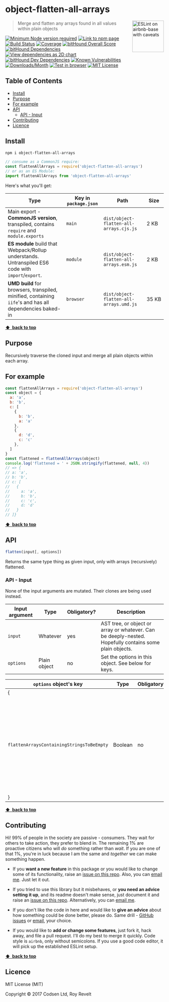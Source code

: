 # object-flatten-all-arrays

<a href="https://github.com/revelt/eslint-on-airbnb-base-badge" style="float: right; padding: 0 0 20px 20px;"><img src="https://cdn.rawgit.com/revelt/eslint-on-airbnb-base-badge/0c3e46c9/lint-badge.svg" alt="ESLint on airbnb-base with caveats" width="100" align="right"></a>

> Merge and flatten any arrays found in all values within plain objects

[![Minimum Node version required][node-img]][node-url]
[![Link to npm page][npm-img]][npm-url]
[![Build Status][travis-img]][travis-url]
[![Coverage][cov-img]][cov-url]
[![bitHound Overall Score][overall-img]][overall-url]
[![bitHound Dependencies][deps-img]][deps-url]
[![View dependencies as 2D chart][deps2d-img]][deps2d-url]
[![bitHound Dev Dependencies][dev-img]][dev-url]
[![Known Vulnerabilities][vulnerabilities-img]][vulnerabilities-url]
[![Downloads/Month][downloads-img]][downloads-url]
[![Test in browser][runkit-img]][runkit-url]
[![MIT License][license-img]][license-url]

## Table of Contents

<!-- START doctoc generated TOC please keep comment here to allow auto update -->
<!-- DON'T EDIT THIS SECTION, INSTEAD RE-RUN doctoc TO UPDATE -->


- [Install](#install)
- [Purpose](#purpose)
- [For example](#for-example)
- [API](#api)
  - [API - Input](#api---input)
- [Contributing](#contributing)
- [Licence](#licence)

<!-- END doctoc generated TOC please keep comment here to allow auto update -->

## Install

```sh
npm i object-flatten-all-arrays
```

```js
// consume as a CommonJS require:
const flattenAllArrays = require('object-flatten-all-arrays')
// or as an ES Module:
import flattenAllArrays from 'object-flatten-all-arrays'
```

Here's what you'll get:

Type            | Key in `package.json` | Path  | Size
----------------|-----------------------|-------|--------
Main export - **CommonJS version**, transpiled, contains `require` and `module.exports` | `main`                | `dist/object-flatten-all-arrays.cjs.js` | 2&nbsp;KB
**ES module** build that Webpack/Rollup understands. Untranspiled ES6 code with `import`/`export`. | `module`              | `dist/object-flatten-all-arrays.esm.js` | 2&nbsp;KB
**UMD build** for browsers, transpiled, minified, containing `iife`'s and has all dependencies baked-in | `browser`            | `dist/object-flatten-all-arrays.umd.js` | 35&nbsp;KB

**[⬆ &nbsp;back to top](#)**

## Purpose

Recursively traverse the cloned input and merge all plain objects within each array.

## For example

```js
const flattenAllArrays = require('object-flatten-all-arrays')
const object = {
  a: 'a',
  b: 'b',
  c: [
    {
      b: 'b',
      a: 'a'
    },
    {
      d: 'd',
      c: 'c'
    },
  ]
}
const flattened = flattenAllArrays(object)
console.log('flattened = ' + JSON.stringify(flattened, null, 4))
// => {
// a: 'a',
// b: 'b',
// c: [
//   {
//     a: 'a',
//     b: 'b',
//     c: 'c',
//     d: 'd'
//   }
// ]}
```

**[⬆ &nbsp;back to top](#)**

## API

```js
flatten(input[, options])
```

Returns the same type thing as given input, only with arrays (recursively) flattened.

### API - Input

None of the input arguments are mutated. Their clones are being used instead.

Input argument           | Type           | Obligatory? | Description
-------------------------|----------------|-------------|-------------
`input`                  | Whatever       | yes         | AST tree, or object or array or whatever. Can be deeply-nested. Hopefully contains some plain objects.
`options`                | Plain object   | no          | Set the options in this object. See below for keys.


`options` object's key                     | Type     | Obligatory? | Default     | Description
-------------------------------------------|----------|-------------|-------------|----------------------
{                                          |          |             |             |
`flattenArraysContainingStringsToBeEmpty`  | Boolean  | no          | `false`     | If any arrays contain strings, flatten them to be empty thing. This is turned off by default, but it's what you actually need most of the time.
}                                          |          |             |             |

**[⬆ &nbsp;back to top](#)**

## Contributing

Hi! 99% of people in the society are passive - consumers. They wait for others to take action, they prefer to blend in. The remaining 1% are proactive citizens who will _do_ something rather than _wait_. If you are one of that 1%, you're in luck because I am the same and _together_ we can make something happen.

* If you **want a new feature** in this package or you would like to change some of its functionality, raise an [issue on this repo](https://github.com/codsen/object-flatten-all-arrays/issues). Also, you can [email me](mailto:roy@codsen.com). Just let it out.

* If you tried to use this library but it misbehaves, or **you need an advice setting it up**, and its readme doesn't make sense, just document it and raise an [issue on this repo](https://github.com/codsen/object-flatten-all-arrays/issues). Alternatively, you can [email me](mailto:roy@codsen.com).

* If you don't like the code in here and would like to **give an advice** about how something could be done better, please do. Same drill - [GitHub issues](https://github.com/codsen/object-flatten-all-arrays/issues) or [email](mailto:roy@codsen.com), your choice.

* If you would like to **add or change some features**, just fork it, hack away, and file a pull request. I'll do my best to merge it quickly. Code style is `airbnb`, only without semicolons. If you use a good code editor, it will pick up the established ESLint setup.

**[⬆ &nbsp;back to top](#)**

## Licence

MIT License (MIT)

Copyright © 2017 Codsen Ltd, Roy Revelt

[node-img]: https://img.shields.io/node/v/object-flatten-all-arrays.svg?style=flat-square&label=works%20on%20node
[node-url]: https://www.npmjs.com/package/object-flatten-all-arrays

[npm-img]: https://img.shields.io/npm/v/object-flatten-all-arrays.svg?style=flat-square&label=release
[npm-url]: https://www.npmjs.com/package/object-flatten-all-arrays

[travis-img]: https://img.shields.io/travis/codsen/object-flatten-all-arrays.svg?style=flat-square
[travis-url]: https://travis-ci.org/codsen/object-flatten-all-arrays

[cov-img]: https://coveralls.io/repos/github/codsen/object-flatten-all-arrays/badge.svg?style=flat-square?branch=master
[cov-url]: https://coveralls.io/github/codsen/object-flatten-all-arrays?branch=master

[overall-img]: https://img.shields.io/bithound/code/github/codsen/object-flatten-all-arrays.svg?style=flat-square
[overall-url]: https://www.bithound.io/github/codsen/object-flatten-all-arrays

[deps-img]: https://img.shields.io/bithound/dependencies/github/codsen/object-flatten-all-arrays.svg?style=flat-square
[deps-url]: https://www.bithound.io/github/codsen/object-flatten-all-arrays/master/dependencies/npm

[deps2d-img]: https://img.shields.io/badge/deps%20in%202D-see_here-08f0fd.svg?style=flat-square
[deps2d-url]: http://npm.anvaka.com/#/view/2d/object-flatten-all-arrays

[dev-img]: https://img.shields.io/bithound/devDependencies/github/codsen/object-flatten-all-arrays.svg?style=flat-square
[dev-url]: https://www.bithound.io/github/codsen/object-flatten-all-arrays/master/dependencies/npm

[vulnerabilities-img]: https://snyk.io/test/github/codsen/object-flatten-all-arrays/badge.svg?style=flat-square
[vulnerabilities-url]: https://snyk.io/test/github/codsen/object-flatten-all-arrays

[downloads-img]: https://img.shields.io/npm/dm/object-flatten-all-arrays.svg?style=flat-square
[downloads-url]: https://npmcharts.com/compare/object-flatten-all-arrays

[runkit-img]: https://img.shields.io/badge/runkit-test_in_browser-a853ff.svg?style=flat-square
[runkit-url]: https://npm.runkit.com/object-flatten-all-arrays

[license-img]: https://img.shields.io/npm/l/object-flatten-all-arrays.svg?style=flat-square
[license-url]: https://github.com/codsen/object-flatten-all-arrays/blob/master/license.md
